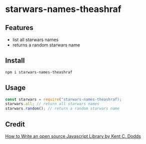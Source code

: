 # starwars-names-theashraf

## Features
* list all starwars names 
* returns a random starwars name

## Install

```sh
npm i starwars-names-theashraf
```

## Usage
```javascript
const starwars = require("starwars-names-theashraf);
starwars.all; // return all starwars names
starwars.random(); // return a random starwars name 
```

## Credit
[How to Write an open source Javascript Library by Kent C. Dodds](https://egghead.io/courses/how-to-write-an-open-source-javascript-library)